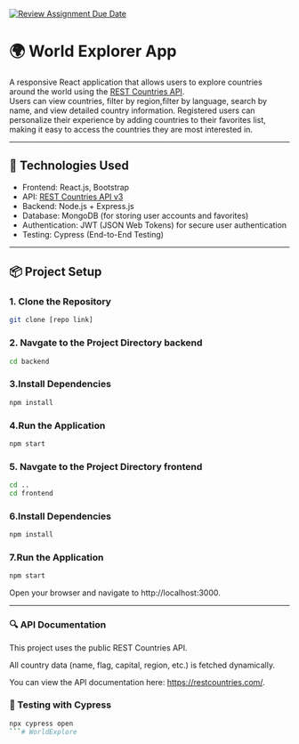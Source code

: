 [![Review Assignment Due Date](https://classroom.github.com/assets/deadline-readme-button-22041afd0340ce965d47ae6ef1cefeee28c7c493a6346c4f15d667ab976d596c.svg)](https://classroom.github.com/a/mNaxAqQD)

# 🌍 World Explorer App

A responsive React application that allows users to explore countries around the world using the [REST Countries API](https://restcountries.com/).  
Users can view countries, filter by region,filter by language, search by name, and view detailed country information.
Registered users can personalize their experience by adding countries to their favorites list, making it easy to access the countries they are most interested in.

---

## 🚀 Technologies Used

- Frontend: React.js, Bootstrap
- API: [REST Countries API v3](https://restcountries.com/)
- Backend: Node.js + Express.js
- Database: MongoDB (for storing user accounts and favorites)
- Authentication: JWT (JSON Web Tokens) for secure user authentication
- Testing: Cypress (End-to-End Testing)

---

## 📦 Project Setup

### 1. Clone the Repository

```bash
git clone [repo link]
```

### 2. Navgate to the Project Directory backend

```bash
cd backend
```

### 3.Install Dependencies

```bash
npm install
```
### 4.Run the Application

```bash
npm start
```

### 5. Navgate to the Project Directory frontend

```bash
cd ..
cd frontend
```

### 6.Install Dependencies

```bash
npm install
```

### 7.Run the Application

```bash
npm start
```
Open your browser and navigate to http://localhost:3000.

---

### 🔍 API Documentation

This project uses the public REST Countries API.

All country data (name, flag, capital, region, etc.) is fetched dynamically.

You can view the API documentation here: https://restcountries.com/.

### 🧪 Testing with Cypress

```bash
npx cypress open
```#   W o r l d E x p l o r e  
 
